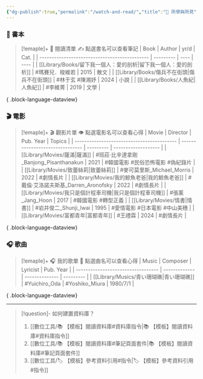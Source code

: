 ```yaml
---
{"dg-publish":true,"permalink":"/watch-and-read/","title":"🌱 所學與所見","pinned":true,"tags":["📝數位工具交流beta","self_learing"],"created":"2025-05-08T13:23:53.000+08:00","updated":"2025-06-24T05:28:53.000+08:00"}
---
```




### 📕 書本

> [!emaple]+ 📕 閱讀清單
> ✍️ 點選書名可以查看筆記
>  | Book                                          | Author    | yr/d | Cat. |
> | --------------------------------------------- | --------- | ---- | ---- |
> | [[Library/Books/留下我一個人：愛的剖析\|留下我一個人：愛的剖析]] | #瑪賽兒．梭維若  | 2015 | 散文   |
> | [[Library/Books/傷兵不在街頭\|傷兵不在街頭]]           | #林于玄 #陳湘妤 | 2024 | 小說   |
> | [[Library/Books/人魚紀\|人魚紀]]                 | #李維菁      | 2019 | 文學   |
> 
{ .block-language-dataview}


### 🎬 電影

> [!emaple]+ 🎬 觀影片單
> 👁️ 點選電影名可以查看心得
>  | Movie                                      | Director                        | Pub. Year | Topics              |
> | ------------------------------------------ | ------------------------------- | --------- | ------------------- |
> | [[Library/Movies/薩滿\|薩滿]]               | #班莊·比辛達拿剛_Banjong_Pisanthanakun | 2021      | #韓國電影 #民俗恐怖電影 #偽紀錄片 |
> | [[Library/Movies/致蕾絲莉\|致蕾絲莉]]           | #麥可莫里斯_Michael_Morris           | 2022      | #劇情長片               |
> | [[Library/Movies/我的鯨魚老爸\|我的鯨魚老爸]]       | #戴倫·艾洛諾夫斯基_Darren_Aronofsky     | 2022      | #劇情長片               |
> | [[Library/Movies/我只是個計程車司機\|我只是個計程車司機]] | #張薰_Jang_Hoon                   | 2017      | #韓國電影 #轉型正義         |
> | [[Library/Movies/情書\|情書]]               | #岩井俊二_Shunji_Iwai               | 1995      | #愛情電影 #日本電影 #中山美穗   |
> | [[Library/Movies/富都青年\|富都青年]]           | #王禮霖                            | 2024      | #劇情長片               |
> 
{ .block-language-dataview}




### 🎧 歌曲

> [!emaple]+ 🎧 我的歌單
> 🎵 點選曲名可以查看心得
>  | Music                              | Composer      | Lyricist       | Pub. Year |
> | ---------------------------------- | ------------- | -------------- | --------- |
> | [[Library/Musics/青い珊瑚礁\|青い珊瑚礁]] | #Yuichiro_Oda | #Yoshiko_Miura | 1980/7/1  |
> 
{ .block-language-dataview}


---



> [!question]- 如何建置資料庫？
>  1. [[數位工具/📚 【模板】閱讀資料庫#資料庫指令\|📚 【模板】閱讀資料庫#資料庫指令]]
>  2. [[數位工具/📚 【模板】閱讀資料庫#筆記頁面套件\|📚 【模板】閱讀資料庫#筆記頁面套件]]
>  3. [[數位工具/🏷️ 【模板】參考資料引用#指令\|🏷️ 【模板】參考資料引用#指令]]













